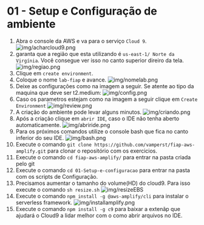 # 01 - Setup e Configuração de ambiente


 1. Abra o console da AWS e va para o serviço `Cloud 9`.
   ![img/acharcloud9.png](img/acharcloud9.png)
1. garanta que a região que esta utilizando é `us-east-1/ Norte da Virgínia`. Você consegue ver isso no canto superior direiro da tela.
    ![img/regiao.png](img/regiao.png)
 2. Clique em `create environment`.
 3. Coloque o nome `lab-fiap` e avance.
 ![img/nomelab.png](img/nomelab.png)
 5. Deixe as configurações como na imagem a seguir. Se atente ao tipo da maquina que deve ser t2.medium:
![img/config.png](img/config.png)
 6. Caso os parametros estejam como na imagem a seguir clique em `Create Environment`
   ![img/review.png](img/review.png)
 7. A criação do ambiente pode levar alguns minutos.
![img/criando.png](img/criando.png)
 8. Após a criação clique em `abrir IDE`, caso o IDE não tenha aberto automaticamente.
   ![img/abriride.png](img/abriride.png)
9. Para os próximos comandos utilize o console bash que fica no canto inferior do seu IDE.
   ![img/bash.png](img/bash.png)
10. Execute o comando `git clone https://github.com/vamperst/fiap-aws-amplify.git` para clonar o repositório com os exercicios.
11. Execute o comando `cd fiap-aws-amplify/` para entrar na pasta criada pelo git
12. Execute o comando `cd 01-Setup-e-configuracao` para entrar na pasta com os scripts de Configuração.
13. Precisamos aumentar o tamanho do volume(HD) do cloud9. Para isso execute o comando  `sh resize.sh`
   ![img/resizeEBS](img/resizeEBS.png)
16. Execute o comando `npm install -g @aws-amplify/cli` para instalar o serverless framework.
    ![img/installamplify.png](img/installamplify.png)
17. Execute o comando `npm install -g c9` para baixar a extenãp que ajudará o Cloud9 a lidar melhor com o como abrir arquivos no IDE.
